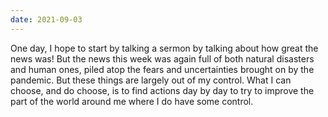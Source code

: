 ```yaml
---
date: 2021-09-03
---
```


One day, I hope to start by talking a sermon by talking about how great the
news was!  But the news this week was again full of both natural disasters and
human ones, piled atop the fears and uncertainties brought on by the pandemic.
But these things are largely out of my control.  What I can choose, and do
choose, is to find actions day by day to try to improve the part of the world
around me where I do have some control.
